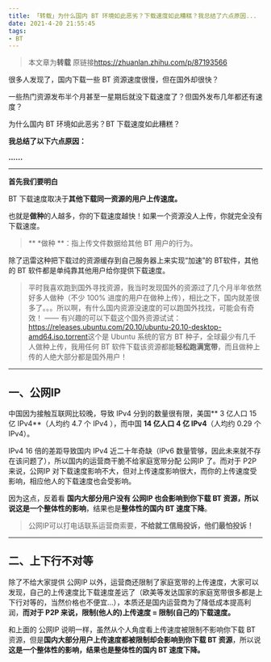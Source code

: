 ```yaml
---
title: 「转载」为什么国内 BT 环境如此恶劣？下载速度如此糟糕？我总结了六点原因...
date: 2021-4-20 21:55:45
tags:
- BT
---
```

> 本文章为**转载**
> 原链接<https://zhuanlan.zhihu.com/p/87193566>

很多人发现了，国内下载一些 BT 资源速度很慢，但在国外却很快？

一些热门资源发布半个月甚至一星期后就没下载速度了？但国外发布几年都还有速度？

为什么国内 BT 环境如此恶劣？BT 下载速度如此糟糕？

**我总结了以下六点原因：**

**......**


- - - 
**首先我们要明白**

BT 下载速度取决于**其他下载同一资源的用户上传速度。**

也就是**做种**的人越多，你的下载速度越快！如果一个资源没人上传，你就完全没有下载速度。

>** *做种 **：指上传文件数据给其他 BT 用户的行为。

除了迅雷这种把下载过的资源缓存到自己服务器上来实现“加速”的 BT软件，其他的 BT 软件都是单纯靠其他用户给你提供下载速度。

> 平时我喜欢跑到国外寻找资源，我当时发现国外的资源过了几个月半年依然好多人做种（不少 100% 进度的用户在做种上传），相比之下，国内就差很多了。。。所以啊，有什么国内资源没速度的可以跑国外找找，可能会有奇效！
——
有兴趣的可以下载这个国外资源试试：<https://releases.ubuntu.com/20.10/ubuntu-20.10-desktop-amd64.iso.torrent>这个是 Ubuntu 系统的官方 BT 种子，全球最少有几千人做种上传，我用任何 BT 软件下载该资源都能**轻松跑满宽带**，而且做种上传的人绝大部分都是国外用户！


- - -
## 一、公网IP

中国因为接触互联网比较晚，导致 IPv4 分到的数量很有限，美国** 3 亿人口 15 亿 IPv4**（人均约 4.7 个 IPv4 ），而中国 **14 亿人口 4 亿 IPv4**（人均约 0.29 个 IPv4）。

IPv4 16 倍的差距导致国内 IPv4 近二十年奇缺（IPv6 数量管够，因此未来就不存在该问题了），所以国内的运营商干脆不给家庭宽带分配 公网IP 了。而对于 P2P 来说，公网IP 对下载速度影响不大，但对上传速度影响很大，而你的上传速度受影响，相应他人的下载速度也会受影响。

因为这点，反着看 **国内大部分用户没有 公网IP 也会影响到你下载 BT 资源，所以说这是一个整体性的影响**，结果也是**整体性的国内 BT 速度下降**。

>公网IP可以打电话联系运营商索要，**不给就工信局投诉，他们最怕投诉！**

- - -

## 二、上下行不对等

除了不给大家提供 公网IP 以外，运营商还限制了家庭宽带的上传速度，大家可以发现，自己的上传速度比下载速度差远了（欧美等发达国家的家庭宽带很多都是上下行对等的，当然价格也不便宜...），本质还是国内运营商为了降低成本提高利润，**而对于 P2P 来说，限制(他人的)上传速度 = 限制(自己的)下载速度。**

和上面的 公网IP 说明一样，虽然从个人角度看上传速度被限制不影响你下载 BT 资源，但是**国内大部分用户上传速度都被限制却会影响到你下载 BT 资源**，所以说**这是一个整体性的影响，结果也是整体性的国内 BT 速度下降。**

